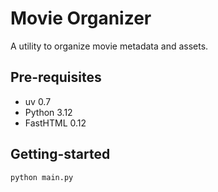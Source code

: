 # Movie Organizer

A utility to organize movie metadata and assets.

## Pre-requisites

- uv 0.7
- Python 3.12
- FastHTML 0.12

## Getting-started

```shell
python main.py
```
